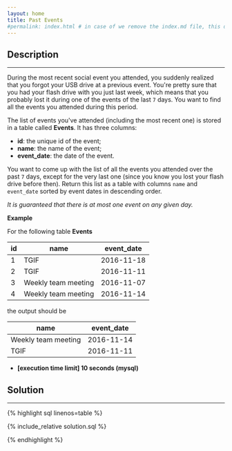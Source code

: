 ```yaml
---
layout: home
title: Past Events
#permalink: index.html # in case of we remove the index.md file, this doc will be the index page
---
```


<div class="row">
<div class="columnStmt" markdown="1">

## Description

---

During the most recent social event you attended, you suddenly realized that you forgot your USB drive at a previous event. You're pretty sure that you had your flash drive with you just last week, which means that you probably lost it during one of the events of the last <code>7</code> days. You want to find all the events you attended during this period.

The list of events you've attended (including the most recent one) is stored in a table called **Events**. It has three columns:

- **id**: the unique id of the event;
- **name**: the name of the event;
- **event_date**: the date of the event.

You want to come up with the list of all the events you attended over the past <code>7</code> days, except for the very last one (since you know you lost your flash drive before then). Return this list as a table with columns <code>name</code> and <code>event_date</code> sorted by event dates in descending order.

_It is guaranteed that there is at most one event on any given day._

**Example**

For the following table **Events**

| id  | name                | event_date |
| --- | ------------------- | ---------- |
| 1   | TGIF                | 2016-11-18 |
| 2   | TGIF                | 2016-11-11 |
| 3   | Weekly team meeting | 2016-11-07 |
| 4   | Weekly team meeting | 2016-11-14 |

the output should be

| name                | event_date |
| ------------------- | ---------- |
| Weekly team meeting | 2016-11-14 |
| TGIF                | 2016-11-11 |

- **[execution time limit] 10 seconds (mysql)**

</div>
<div class="columnSol" markdown="1">

## Solution

---

{% highlight sql linenos=table %}

{% include_relative solution.sql %}

{% endhighlight %}

</div>
</div>
